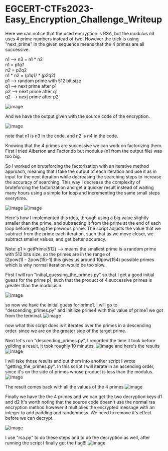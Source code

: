 # EGCERT-CTFs2023-Easy_Encryption_Challenge_Writeup

Here we can notice that the used encryption is RSA, but the modulus n3 uses 4 prime numbers instead of two. However the trick is using "next_prime" in the given sequence means that the 4 primes are all successive.

n1 --> n3 = n1 * n2   
n1 = p1*q1   
n2 = p2*q2   
n1 * n2 = (p1*q1) * (p2*q2)    
p1 --> random prime with 512 bit size   
q1 --> next prime after p1   
p2 --> next prime after q1   
q2 --> next prime after p2   

![image](https://github.com/MohamedAwad9k8/EGCERT-CTFs2023-Easy_Encryption_Challenge_Writeup/assets/75997594/c98fd60e-06f1-4f03-8b9d-4ab70682c893)

And we have the output given with the source code of the encryption.

![image](https://github.com/MohamedAwad9k8/EGCERT-CTFs2023-Easy_Encryption_Challenge_Writeup/assets/75997594/799bf114-d298-41c3-bfd2-25d0915ad894)

note that n1 is n3 in the code, and n2 is n4 in the code.

Knowing that the 4 primes are successive we can work on factorizing them. 
First I tried Alberton and Factor.db but modulus (n1 from the output file) was too big.

So I worked on bruteforcing the factorization with an iterative method approach, meaning that I take the output of each iteration and use it as in input for the next iteration while decreasing the searching steps to increase the accuracy of searching. This way I decrease the complexity of bruteforcing the factorization and get a quicker result instead of waiting many hours using a simple for loop and incrementing the same small steps everytime.

![image](https://github.com/MohamedAwad9k8/EGCERT-CTFs2023-Easy_Encryption_Challenge_Writeup/assets/75997594/8de5cb13-58c7-40db-b4ca-387783f35fdc)
![image](https://github.com/MohamedAwad9k8/EGCERT-CTFs2023-Easy_Encryption_Challenge_Writeup/assets/75997594/14349bd0-1dc8-4008-bf7a-2cf42b92ee74)

Here's how I implemented this idea, through using a big value slightly smaller than the prime, and subtracting it from the prime at the end of each loop before getting the previous prime.
The script adjusts the value that we subtract from the prime each iteration, such that as we move closer, we subtract smaller values, and get better accuracy.

Note: p1 = getPrime(512) --> means the smallest prime is a random prime with 512 bits size, so the primes are in the range of     
[2pow(1) - 2pow(15)-1] this gives us around 10pow(154) possible primes which is why normal iteration would be too slow.

First I will run "initial_guessing_the_primes.py" so that I get a good initial guess for the prime p1, such that the product of 4 successive primes is greater than the modulus n.


![image](https://github.com/MohamedAwad9k8/EGCERT-CTFs2023-Easy_Encryption_Challenge_Writeup/assets/75997594/2253df9f-124f-4412-8aaf-99a3489a64da)

so now we have the initial guess for prime1. I will go to "descending_primes.py" and initilize prime4 with this value of prime1 we got from the terminal.
![image](https://github.com/MohamedAwad9k8/EGCERT-CTFs2023-Easy_Encryption_Challenge_Writeup/assets/75997594/57a9afb4-5701-4953-b8e4-f18ecf71704c)

now what this script does is it iterates over the primes in a descending order. since we are on the greater side of the target prime.

Next let's run "descending_primes.py", I recorded the time it took before yeilding a result, it took roughly 10 minutes.
![image](https://github.com/MohamedAwad9k8/EGCERT-CTFs2023-Easy_Encryption_Challenge_Writeup/assets/75997594/85f69190-6e67-408e-845f-f693a06f7084)
and here's the results
![image](https://github.com/MohamedAwad9k8/EGCERT-CTFs2023-Easy_Encryption_Challenge_Writeup/assets/75997594/2b5387a8-275e-4aac-afc8-718d2c2acbc5)

I will take those results and put them into another script I wrote "getting_the_primes.py". In this script I will iterate in an ascending order, since it's on the side of primes whose product is less than the modulus.
![image](https://github.com/MohamedAwad9k8/EGCERT-CTFs2023-Easy_Encryption_Challenge_Writeup/assets/75997594/4709e286-549e-4a97-b77c-82d41f779c07)

The result comes back with all the values of the 4 primes
![image](https://github.com/MohamedAwad9k8/EGCERT-CTFs2023-Easy_Encryption_Challenge_Writeup/assets/75997594/b56ebe82-c494-470b-94cc-e2c8e0333cca)

Finally we have the the 4 primes and we can get the two decryption keys d1 and d2
It's worth noting that the source code doesn't use the normal rsa encryption method however it multiplies the encrypted message with an integer to add padding and randomness.
We need to remove it's effect before we can decrypt.


![image](https://github.com/MohamedAwad9k8/EGCERT-CTFs2023-Easy_Encryption_Challenge_Writeup/assets/75997594/4a472e1b-85a4-4a2d-b8d7-cecef784e766)


I use "rsa.py" to do these steps and to do the decryption as well, after running the script I finally got the flag!!!
![image](https://github.com/MohamedAwad9k8/EGCERT-CTFs2023-Easy_Encryption_Challenge_Writeup/assets/75997594/e8c00cf6-4501-479f-87f0-223582fec683)




